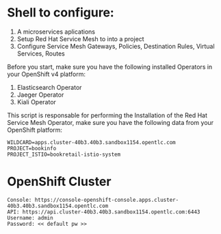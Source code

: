 # Shell to configure:
1. A microservices aplications
2. Setup Red Hat Service Mesh to into a project
3. Configure Service Mesh Gateways, Policies, Destination Rules, Virtual Services, Routes

Before you start, make sure you have the following installed Operators in your OpenShift v4 platform:

1. Elasticsearch Operator
2. Jaeger Operator
3. Kiali Operator


This script is responsable for performing the Installation of the Red Hat Service Mesh Operator, make sure you have the following data from your OpenShift platform:

```
WILDCARD=apps.cluster-40b3.40b3.sandbox1154.opentlc.com
PROJECT=bookinfo
PROJECT_ISTIO=bookretail-istio-system
```

# OpenShift Cluster
```
Console: https://console-openshift-console.apps.cluster-40b3.40b3.sandbox1154.opentlc.com
API: https://api.cluster-40b3.40b3.sandbox1154.opentlc.com:6443
Username: admin
Password: << default pw >>
```
